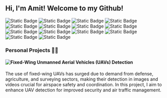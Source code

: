 ## Hi, I'm Amit! Welcome to my Github!

<!--
**amit-hershkovitz/amit-hershkovitz** is a ✨ _special_ ✨ repository because its `README.md` (this file) appears on your GitHub profile.

Here are some ideas to get you started:

- 🔭 I’m currently working on ...
- 🌱 I’m currently learning ...
- 👯 I’m looking to collaborate on ...
- 🤔 I’m looking for help with ...
- 💬 Ask me about ...
- 📫 How to reach me: ...
- 😄 Pronouns: ...
- ⚡ Fun fact: ...
-->

![Static Badge](https://img.shields.io/badge/Python-blue?style=for-the-badge&logo=Python&logoColor=white)
![Static Badge](https://img.shields.io/badge/MATLAB-darkorange?style=for-the-badge&logoColor=yellow)
![Static Badge](https://img.shields.io/badge/Bash-black?style=for-the-badge&logo=gnubash&logoColor=white)
![Static Badge](https://img.shields.io/badge/Git-red?style=for-the-badge&logo=Git&logoColor=white)
![Static Badge](https://img.shields.io/badge/TensorFlow-orange?style=for-the-badge&logo=TensorFlow&logoColor=white)
![Static Badge](https://img.shields.io/badge/pytorch-darkred?style=for-the-badge&logo=pytorch&logoColor=white)
![Static Badge](https://img.shields.io/badge/jupyter-white?style=for-the-badge&logo=jupyter&logoColor=orange)
![Static Badge](https://img.shields.io/badge/Numpy-blue?style=for-the-badge&logo=NumPy&logoColor=white)
![Static Badge](https://img.shields.io/badge/pandas-darkblue?style=for-the-badge&logo=pandas&logoColor=white)
![Static Badge](https://img.shields.io/badge/opencv-neongreen?style=for-the-badge&logo=opencv&logoColor=white)
![Static Badge](https://img.shields.io/badge/Scipy-white?style=for-the-badge&logo=scipy&logoColor=blue)
![Static Badge](https://img.shields.io/badge/pytest-lightgrey?style=for-the-badge&logo=pytest&logoColor=white)
![Static Badge](https://img.shields.io/badge/Sphinx-blue?style=for-the-badge&logo=sphinx&logoColor=white)
![Static Badge](https://img.shields.io/badge/Google%20Cloud%20Platform-yellow?style=for-the-badge&logo=GoogleCloud&logoColor=white)

### Personal Projects 👷‍♂️
#### ![Fixed-Wing Unmanned Aerial Vehicles (UAVs) Detection](https://github.com/amit-hershkovitz/fixed_wing_uavs/)
The use of fixed-wing UAVs has surged due to demand from defense, agriculture, and surveying sectors, making their detection in images and videos crucial for airspace safety and coordination. In this project, I aim to enhance UAV detection for improved security and air traffic management.
